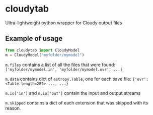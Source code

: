 # cloudytab
Ultra-lightweight python wrapper for Cloudy output files

## Example of usage

```python
from cloudytab import CloudyModel
m = CloudyModel("myfolder/mymodel")
```

`m.files` contains a list of all the files that were found: `['myfolder/mymodel.in', 'myfolder/mymodel.ovr', ...]`

`m.data` contains dict of `astropy.Table`, one for each save file: `{'ovr': <Table length=289> ..., ...}`

`m.io['in']` and `m.io['out']` contain the input and output streams

`m.skipped` contains a dict of each extension that was skipped with its reason.
